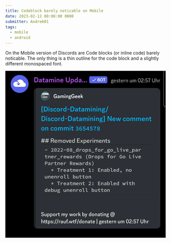 ```yaml
---
title: Codeblock barely noticable on Mobile
date: 2023-02-12 00:00:00 0000
submitter: Andre601
tags:
  - mobile
  - android
---
```


On the Mobile version of Discords are Code blocks (or inline code) barely noticable. The only thing is a thin outline for the code block and a slightly different monospaced font.

![codeblock issue](/assets/images/codeblock-issue/codeblock-issues.jpg "Screenshot showing an embed with a code block where only the outline and a monospaced font is noticable.")